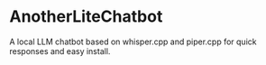 # AnotherLiteChatbot
A local LLM chatbot based on whisper.cpp and piper.cpp for quick responses and easy install. 
